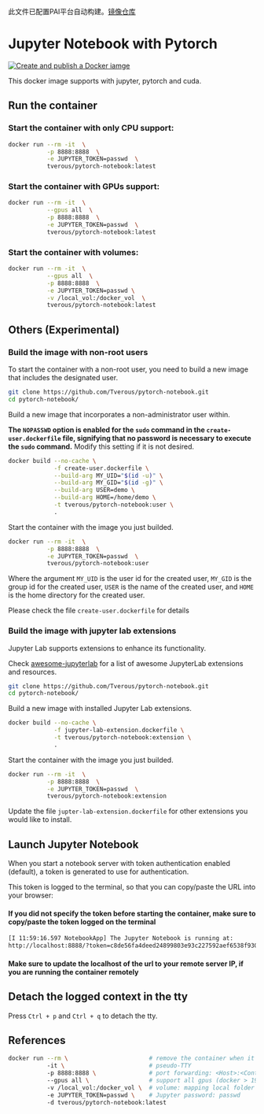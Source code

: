 此文件已配置PAI平台自动构建。[镜像仓库](https://cr.console.aliyun.com/repository/cn-beijing/cri-p1o2kibdhrh5yqnf/saclab/pytorch-notebook)
# Jupyter Notebook with Pytorch

[![Create and publish a Docker iamge](https://github.com/Tverous/pytorch-notebook/actions/workflows/docker-image.yml/badge.svg)](https://github.com/Tverous/pytorch-notebook/actions/workflows/docker-image.yml)

This docker image supports with jupyter, pytorch and cuda.

## Run the container

### Start the container with only CPU support:

``` sh
docker run --rm -it  \
           -p 8888:8888  \
           -e JUPYTER_TOKEN=passwd  \
           tverous/pytorch-notebook:latest
```

### Start the container with GPUs support:

``` sh
docker run --rm -it  \
           --gpus all  \
           -p 8888:8888  \
           -e JUPYTER_TOKEN=passwd  \
           tverous/pytorch-notebook:latest
```

### Start the container with volumes:

``` sh
docker run --rm -it  \
           --gpus all  \
           -p 8888:8888  \
           -e JUPYTER_TOKEN=passwd \
           -v /local_vol:/docker_vol  \
           tverous/pytorch-notebook:latest
```

## Others (Experimental)

### Build the image with non-root users

To start the container with a non-root user, you need to build a new image that includes the designated user.

``` sh
git clone https://github.com/Tverous/pytorch-notebook.git
cd pytorch-notebook/
```

Build a new image that incorporates a non-administrator user within.

**The `NOPASSWD` option is enabled for the `sudo` command in the `create-user.dockerfile` file, signifying that no password is necessary to execute the `sudo` command.**
Modify this setting if it is not desired.

``` sh
docker build --no-cache \
             -f create-user.dockerfile \
             --build-arg MY_UID="$(id -u)" \
             --build-arg MY_GID="$(id -g)" \
             --build-arg USER=demo \
             --build-arg HOME=/home/demo \
             -t tverous/pytorch-notebook:user \
             .
```

Start the container with the image you just builded.

``` sh
docker run --rm -it  \
           -p 8888:8888  \
           -e JUPYTER_TOKEN=passwd  \
           tverous/pytorch-notebook:user
```

Where the argument `MY_UID` is the user id for the created user, `MY_GID` is the group id for the created user, `USER` is the name of the created user, and `HOME` is the home directory for the created user.

Please check the file `create-user.dockerfile` for details

### Build the image with jupyter lab extensions

Jupyter Lab supports extensions to enhance its functionality.

Check [awesome-jupyterlab](https://github.com/mauhai/awesome-jupyterlab) for a list of awesome JupyterLab extensions and resources.

``` sh
git clone https://github.com/Tverous/pytorch-notebook.git
cd pytorch-notebook/
```

Build a new image with installed Jupyter Lab extensions.

``` sh
docker build --no-cache \
             -f jupyter-lab-extension.dockerfile \
             -t tverous/pytorch-notebook:extension \
             .
```

Start the container with the image you just builded.

``` sh
docker run --rm -it  \
           -p 8888:8888  \
           -e JUPYTER_TOKEN=passwd  \
           tverous/pytorch-notebook:extension
```

Update the file `jupter-lab-extension.dockerfile` for other extensions you would like to install.

## Launch Jupyter Notebook

When you start a notebook server with token authentication enabled (default), a token is generated to use for authentication. 

This token is logged to the terminal, so that you can copy/paste the URL into your browser:

#### If you did not specify the token before starting the container, make sure to copy/paste the token logged on the terminal

``` sh
[I 11:59:16.597 NotebookApp] The Jupyter Notebook is running at:
http://localhost:8888/?token=c8de56fa4deed24899803e93c227592aef6538f93025fe01
```

#### Make sure to update the localhost of the url to your remote server IP, if you are running the container remotely

## Detach the logged context in the tty

Press `Ctrl + p` and `Ctrl + q` to detach the tty.

## References

``` sh
docker run --rm \                       # remove the container when it exits
           -it \                        # pseudo-TTY
           -p 8888:8888 \               # port forwarding: <Host>:<Container>
           --gpus all \                 # support all gpus (docker > 19.03)
           -v /local_vol:/docker_vol \  # volume: mapping local folder to container
           -e JUPYTER_TOKEN=passwd \    # Jupyter password: passwd
           -d tverous/pytorch-notebook:latest
```

